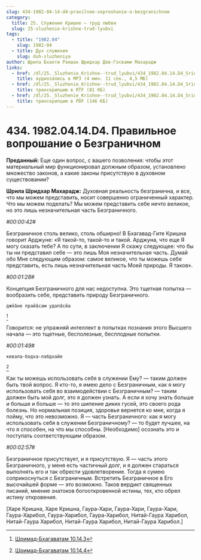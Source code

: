 ```yaml
---
slug: 434-1982-04-14-d4-pravilnoe-voproshanie-o-bezgranichnom
category:
  title: 25. Служение Кришне — труд любви
  slug: 25-sluzhenie-krishne-trud-lyubvi
tags:
  - title: "1982.04"
    slug: 1982-04
  - title: Дух служения
    slug: duh-sluzheniya
author: Шрила Бхакти Ракшак Шридхар Дев-Госвами Махарадж
links:
  - href: /dl/25._Sluzhenie_Krishne--trud_lyubvi/434_1982.04.14.D4_SridharMj_Pravilnoe_voproshanie_o_Bezgranichnom.mp3
    title: аудиозапись в MP3 (4 мин. 11 сек., 4,5 МБ)
  - href: /dl/25._Sluzhenie_Krishne--trud_lyubvi/434_1982.04.14.D4_SridharMj_Pravilnoe_voproshanie_o_Bezgranichnom.rtf
    title: транскрипцию в RTF (81 КБ)
  - href: /dl/25._Sluzhenie_Krishne--trud_lyubvi/434_1982.04.14.D4_SridharMj_Pravilnoe_voproshanie_o_Bezgranichnom.pdf
    title: транскрипцию в PDF (146 КБ)
---
```


# 434. 1982.04.14.D4. Правильное вопрошание о Безграничном

**Преданный:** Еще один вопрос, с вашего позволения: чтобы этот материальный мир функционировал должным образом, установлено множество законов, а какие законы присутствую в духовном существовании?

**Шрила Шридхар Махарадж:** Духовная реальность безгранична, и все, что мы можем представить, носит совершенно ограниченный характер. Что мы можем поделать? Мы можем представить себе нечто великое, но это лишь незначительная часть Безграничного.

*#00:00:42#*

Безграничное столь велико, столь обширно! В Бхагавад-Гите Кришна говорит Арджуне: «Я такой-то, такой-то и такой. Арджуна, что еще Я могу сказать тебе? А по сути, в заключении Я скажу следующее: что бы ты ни представил себе — это лишь Моя незначительная часть. Думай обо Мне следующим образом: самое великое, что ты можешь себе представить, есть лишь незначительная часть Моей природы. Я таков».

*#00:01:28#*

Концепция Безграничного для нас недоступна. Это тщетная попытка — вообразить себе, представить природу Безграничного.

    джн̃а̄не прайа̄сам удапа̄сйа
[^_ftn1]

Говорится: не упражняй интеллект в попытках познания этого Высшего начала — это тщетные, бесполезные, бесплодные попытки.

*#00:01:49#*

    кевала-бодха-лабдхайе
[^_ftn2]

Как ты можешь использовать себя в служении Ему? — таким должен быть твой вопрос. Я кто-то, я имею дело с Безграничным, как я могу использовать себя во взаимодействии с Безграничным? — таким должен быть мой долг, это я должен узнать. А если я хочу знать больше и больше и больше — то это шипение диких гусей, это своего рода болезнь. Но нормальная позиция, здоровье вернется ко мне, когда я пойму, что это невозможно. Я — часть Безграничного: как я могу использовать себя в служении Безграничному? — то будет лучшее, на что я способен, на что мы способны. [Необходимо] осознать это и поступать соответствующим образом.

*#00:02:57#*

Безграничное присутствует, и я присутствую. Я — часть этого Безграничного, у меня есть частичный долг, и я должен стараться выполнять его и так обрести удовлетворение. Тогда я сумею соприкоснуться с Безграничным. Встретить Безграничное в Его высочайшей форме — это возможно. Таков вердикт священных писаний, мнение знатоков богооткровенной истины, тех, кто обрел истину откровения.

[Харе Кришна, Харе Кришна, Гаура-Хари, Гаура-Хари, Гаура-Хари, Гаура-Харибол, Гаура-Харибол, Гаура-Харибол, Нитай-Гаура Харибол, Нитай-Гаура Харибол, Нитай-Гаура Харибол, Нитай-Гаура Харибол.]



[^_ftn1]: [Шримад-Бхагаватам 10.14.3](../notes/shrimad-bhagavatam/shrimad-bhagavatam-10-14-3.md)

[^_ftn2]: [Шримад-Бхагаватам 10.14.4](../notes/shrimad-bhagavatam/shrimad-bhagavatam-10-14-4.md)
